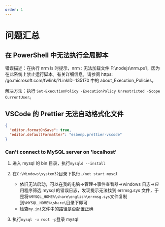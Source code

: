 ```yaml
---
order: 1
---
```


# 问题汇总

## 在 PowerShell 中无法执行全局脚本

错误描述：在执行 nrm ls 时提示，nrm : 无法加载文件 F:\nodejs\nrm.ps1，因为在此系统上禁止运行脚本。有关详细信息，请参阅 https:
/go.microsoft.com/fwlink/?LinkID=135170 中的 about_Execution_Policies。

解决方法：执行 `Set-ExecutionPolicy -ExecutionPolicy Unrestricted -Scope CurrentUser`。

## VSCode 的 Prettier 无法自动格式化文件

```json
{
  "editor.formatOnSave": true,
  "editor.defaultFormatter": "esbenp.prettier-vscode"
}
```

### Can't connect to MySQL server on 'localhost'

1. 进入 mysql 的 bin 目录，执行`mysqld --install`
2. 在`C:\Windows\system32`目录下执行`./net start mysql`

   - 依旧无法启动，可以在我的电脑->管理->事件查看器->windows 日志->应用程序筛选 mysql 的错误日志，发现提示无法找到 errmsg.sys 文件，于是将`%MYSQL_HOME%\share\english\errmsg.sys`文件复制到`%MYSQL_HOME%\share\`目录下即可
   - 检查`my.ini`文件中的路径是否配置正确

3. 执行`mysql -u root -p`登录 mysql
